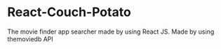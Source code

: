 # React-Couch-Potato
The movie finder app searcher made by using React JS. Made by using themoviedb API
